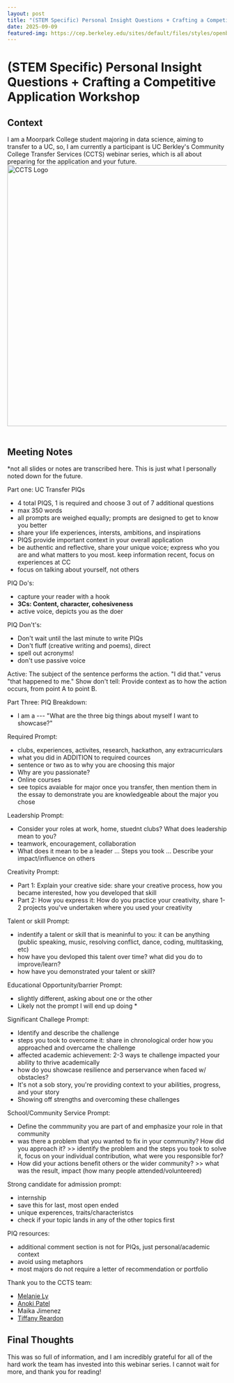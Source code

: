 ```yaml
---
layout: post
title: "(STEM Specific) Personal Insight Questions + Crafting a Competitive Application Workshop"
date: 2025-09-09
featured-img: https://cep.berkeley.edu/sites/default/files/styles/openberkeley_image_full/public/general/logo_ccts2020.png?itok=tgA-tZN-&timestamp=1631654577
---
```

# (STEM Specific) Personal Insight Questions + Crafting a Competitive Application Workshop

## Context
I am a Moorpark College student majoring in data science, aiming to transfer to a UC, so, I am currently a participant is UC Berkley's Community College Transfer Services (CCTS) webinar series, which is all about preparing for the application and your future. 
<img src="https://cep.berkeley.edu/sites/default/files/styles/openberkeley_image_full/public/general/logo_ccts2020.png?itok=tgA-tZN-&timestamp=1631654577" width="600" alt="CCTS Logo"/>  <br><br>

## Meeting Notes
*not all slides or notes are transcribed here. This is just what I personally noted down for the future. 

Part one: UC Transfer PIQs
- 4 total PIQS, 1 is required and choose 3 out of 7 additional questions
- max 350 words
- all prompts are weighed equally; prompts are designed to get to know you better
- share your life experiences, intersts, ambitions, and inspirations
- PIQS provide important context in your overall application
- be authentic and reflective, share your unique voice; express who you are and what matters to you most. keep information recent, focus on experiences at CC
- focus on talking about yourself, not others

PIQ Do's:
- capture your reader with a hook
- **3Cs: Content, character, cohesiveness**
- active voice, depicts you as the doer

PIQ Don't's:
- Don't wait until the last minute to write PIQs
- Don't fluff (creative writing and poems), direct
- spell out acronyms!
- don't use passive voice

Active: The subject of the sentence performs the action. "I did that." verus "that happened to me."
Show don't tell: Provide context as to how the action occurs, from point A to point B. 

Part Three: PIQ Breakdown:
- I am a --- "What are the three big things about myself I want to showcase?"

Required Prompt: 
- clubs, experiences, activites, research, hackathon, any extracurriculars
- what you did in ADDITION to required cources
- sentence or two as to why you are choosing this major
- Why are you passionate?
- Online courses
- see topics avaiable for major once you transfer, then mention them in the essay to demonstrate you are knowledgeable about the major you chose

Leadership Prompt:
- Consider your roles at work, home, stuednt clubs? What does leadership mean to you?
- teamwork, encouragement, collaboration
- What does it mean to be a leader ... Steps you took ... Describe your impact/influence on others

Creativity Prompt:
- Part 1: Explain your creative side: share your creative process, how you became interested, how you developed that skill
- Part 2: How you express it: How do you practice your creativity, share 1-2 projects you've undertaken where you used your creativity

Talent or skill Prompt:
- indentify a talent or skill that is meaninful to you: it can be anything (public speaking, music, resolving conflict, dance, coding, multitasking, etc)
- how have you devloped this talent over time? what did you do to improve/learn?
- how have you demonstrated your talent or skill? 

Educational Opportunity/barrier Prompt:
- slightly different, asking about one or the other
- Likely not the prompt I will end up doing *

Significant Challege Prompt:
- Identify and describe the challenge
- steps you took to overcome it: share in chronological order how you approached and overcame the challenge
- affected academic achievement: 2-3 ways te challenge impacted your ability to thrive academically
- how do you showcase resilience and perservance when faced w/ obstacles?
- It's not a sob story, you're providing context to your abilities, progress, and your story
- Showing off strengths and overcoming these challenges

School/Community Service Prompt:
- Define the commmunity you are part of and emphasize your role in that community
- was there a problem that you wanted to fix in your community? How did you approach it? >> identify the problem and the steps you took to solve it, focus on your individual contribution, what were you responsible for?
- How did your actions benefit others or the wider community? >> what was the result, impact (how many people attended/volunteered)

Strong candidate for admission prompt:
- internship
- save this for last, most open ended
- unique experences, traits/characteristcs
- check if your topic lands in any of the other topics first

PIQ resources:
- additional comment section is not for PIQs, just personal/academic context
- avoid using metaphors
- most majors do not require a letter of recommendation or portfolio

Thank you to the CCTS team:
- [Melanie Ly](https://www.linkedin.com/in/melanie-l-7a1337178/)
- [Anoki Patel](https://www.linkedin.com/in/anokhi-pats/)
- Maika Jimenez
- [Tiffany Reardon](https://www.linkedin.com/in/tiffany-reardon/)


## Final Thoughts
This was so full of information, and I am incredibly grateful for all of the hard work the team has invested into this webinar series. I cannot wait for more, and thank you for reading!
